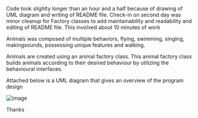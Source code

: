 Code took slighlty longer than an hour and a half because of drawing of UML diagram and
writing of README file. Check-in on second day was minor cleanup for Factory classes to add 
maintainability and readability
and editing of README file. 
This involved about 10 minutes of work

Animals was composed of multiple behaviors, flying, swimming, singing, makingsounds, 
possessing unique features and walking. 

Animals are created using an animal factory class. This animal factory class builds animals according
to their desired behaviour by utilizing the behavioural interfaces. 

Attached below is a UML diagram that gives an overview of the program design

![image](https://user-images.githubusercontent.com/29522041/67636122-3eca2300-f908-11e9-9fe4-fecc58d1f1f6.png)

Thanks
